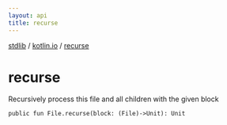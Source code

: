 ```yaml
---
layout: api
title: recurse
---
```

[stdlib](../index.md) / [kotlin.io](index.md) / [recurse](recurse.md)

# recurse
Recursively process this file and all children with the given block
```
public fun File.recurse(block: (File)->Unit): Unit
```
